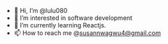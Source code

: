 - 👋 Hi, I’m @lulu080
- 👀 I’m interested in software development 
- 🌱 I’m currently learning Reactjs. 
- 📫 How to reach me @susannwagwu4@gmail.com

<!---
lulu080/lulu080 is a ✨ special ✨ repository because its `README.md` (this file) appears on your GitHub profile.
You can click the Preview link to take a look at your changes.
--->

